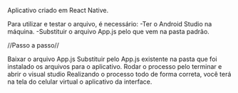 Aplicativo criado em React Native.

Para utilizar e testar o arquivo, é necessário:
-Ter o Android Studio na máquina.
-Substituir o arquivo App.js pelo que vem na pasta padrão.


//Passo a passo//

Baixar o arquivo App.js
Substituir pelo App.js existente na pasta que foi instalado os arquivos para o aplicativo.
Rodar o processo pelo terminar e abrir o visual studio
Realizando o processo todo de forma correta, você terá na tela do celular virtual o aplicativo da interface.

